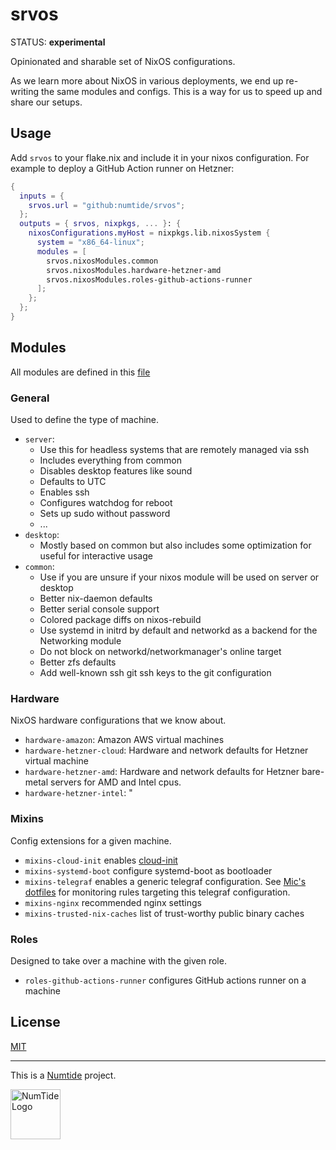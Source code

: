 # srvos

STATUS: **experimental**

Opinionated and sharable set of NixOS configurations.

As we learn more about NixOS in various deployments, we end up re-writing the same modules and configs. This is a way for us to speed up and share our setups.

## Usage

Add `srvos` to your flake.nix and include it in your nixos configuration. For
example to deploy a GitHub Action runner on Hetzner:

```nix
{
  inputs = {
    srvos.url = "github:numtide/srvos";
  };
  outputs = { srvos, nixpkgs, ... }: {
    nixosConfigurations.myHost = nixpkgs.lib.nixosSystem {
      system = "x86_64-linux";
      modules = [
        srvos.nixosModules.common
        srvos.nixosModules.hardware-hetzner-amd
        srvos.nixosModules.roles-github-actions-runner
      ];
    };
  };
}
```

## Modules

All modules are defined in this [file](default.nix)

### General

Used to define the type of machine.

- `server`:
  - Use this for headless systems that are remotely managed via ssh
  - Includes everything from common
  - Disables desktop features like sound
  - Defaults to UTC
  - Enables ssh
  - Configures watchdog for reboot
  - Sets up sudo without password
  - ...
- `desktop`:
  - Mostly based on common but also includes some optimization for useful for interactive usage
- `common`:
  - Use if you are unsure if your nixos module will be used on server or desktop
  - Better nix-daemon defaults
  - Better serial console support
  - Colored package diffs on nixos-rebuild
  - Use systemd in initrd by default and networkd as a backend for the
    Networking module
  - Do not block on networkd/networkmanager's online target
  - Better zfs defaults
  - Add well-known ssh git ssh keys to the git configuration

### Hardware

NixOS hardware configurations that we know about.

- `hardware-amazon`: Amazon AWS virtual machines
- `hardware-hetzner-cloud`: Hardware and network defaults for Hetzner virtual machine
- `hardware-hetzner-amd`: Hardware and network defaults for Hetzner bare-metal servers for AMD and Intel cpus.
- `hardware-hetzner-intel`: "

### Mixins

Config extensions for a given machine.

- `mixins-cloud-init` enables [cloud-init](https://cloud-init.io)
- `mixins-systemd-boot` configure systemd-boot as bootloader
- `mixins-telegraf` enables a generic telegraf configuration. See [Mic's dotfiles](https://github.com/Mic92/dotfiles/blob/master/nixos/eva/modules/prometheus/alert-rules.nix)
  for monitoring rules targeting this telegraf configuration.
- `mixins-nginx` recommended nginx settings
- `mixins-trusted-nix-caches` list of trust-worthy public binary caches

### Roles

Designed to take over a machine with the given role.

- `roles-github-actions-runner` configures GitHub actions runner on a machine

## License

[MIT](LICENSE)

***

This is a [Numtide](https://numtide.com) project.

<img src="https://numtide.com/logo.png" alt="NumTide Logo" width="80">
